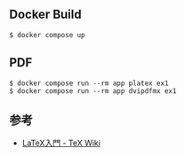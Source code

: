 ## Docker Build

```bash
$ docker compose up
```

## PDF

```
$ docker compose run --rm app platex ex1
$ docker compose run --rm app dvipdfmx ex1
```

## 参考
- [LaTeX入門 \- TeX Wiki](https://texwiki.texjp.org/?LaTeX%E5%85%A5%E9%96%80)
